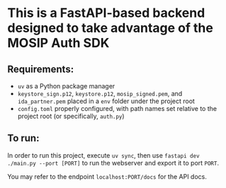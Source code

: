 # This is a FastAPI-based backend designed to take advantage of the MOSIP Auth SDK

## Requirements:
- `uv` as a Python package manager
- `keystore_sign.p12`, `keystore.p12`, `mosip_signed.pem`, and `ida_partner.pem` placed in a `env` folder under the project root
- `config.toml` properly configured, with path names set relative to the project root (or specifically, `auth.py`)

## To run:

In order to run this project, execute `uv sync`, then use `fastapi dev ./main.py --port [PORT]` to run the webserver and export it to port `PORT`. 

You may refer to the endpoint `localhost:PORT/docs` for the API docs.